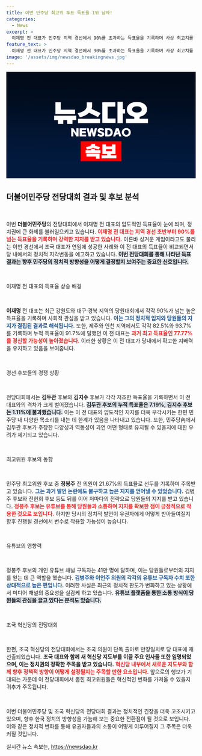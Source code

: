 ```yaml
---
title: 이변 민주당 최고위 투표 득표율 1위 남자!
categories:
  - News
excerpt: >
  이재명 전 대표가 민주당 지역 경선에서 90%를 초과하는 득표율을 기록하며 사상 최고치를 경신할 가능성이 커졌다. 정봉주 후보가 최고위원 경선에서 선두를 달리며 주목받고 있어, 정치권에선 유튜브 파워가 대세론으로 떠오르고 있다.
feature_text: >
  이재명 전 대표가 민주당 지역 경선에서 90%를 초과하는 득표율을 기록하며 사상 최고치를 경신할 가능성이 커졌다. 정봉주 후보가 최고위원 경선에서 선두를 달리며 주목받고 있어, 정치권에선 유튜브 파워가 대세론으로 떠오르고 있다.
image: '/assets/img/newsdao_breakingnews.jpg'
---
```


<p><img src="/assets/img/newsdao_breakingnews.jpg" alt="firstkoreanews 속보" /></p>

<h2 data-ke-size="size26">더불어민주당 전당대회 결과 및 후보 분석</h2>

<p data-ke-size="size16">&nbsp;</p>

<p>이번 <b>더불어민주당</b>의 전당대회에서 이재명 전 대표의 압도적인 득표율이 눈에 띄며, 정치권에 큰 화제를 불러일으키고 있습니다. <b><span style="color: #ee2323;">이재명 전 대표는 지역 경선 초반부터 90%를 넘는 득표율을 기록하며 강력한 지지를 받고 있습니다.</span></b> 이른바 싱거운 게임이라고도 불리는 이번 경선에서 조국 대표가 연임에 성공한 사례와 이 전 대표의 득표율이 비교되면서 당 내에서의 정치적 지각변동을 예고하고 있습니다. <b><span style="background-color: #21538527;">이번 전당대회를 통해 나타난 득표 결과는 향후 민주당의 정치적 방향성을 어떻게 결정할지 보여주는 중요한 신호입니다.</span></b></p>

<p data-ke-size="size16">&nbsp;</p>

<p>이재명 전 대표의 득표율 상승 배경</p>

<p data-ke-size="size16">&nbsp;</p>

<p><b>이재명</b> 전 대표는 최근 강원도와 대구·경북 지역의 당원대회에서 각각 90%가 넘는 높은 득표율을 기록하며 사회적 관심을 받고 있습니다. <b><span style="color: #1a5490;">이는 그의 정치적 입지와 당원들의 지지가 결집된 결과로 해석됩니다.</span></b> 또한, 제주와 인천 지역에서도 각각 82.5%와 93.7%를 기록하며 누적 득표율이 91.7%에 달했던 이 전 대표는 <b><span style="color: #ee2323;">과거 최고 득표율인 77.77%를 경신할 가능성이 높아졌습니다.</span></b> 이러한 상황은 이 전 대표가 당내에서 확고한 지배력을 유지하고 있음을 보여줍니다.</p>

<p data-ke-size="size16">&nbsp;</p>

<p>경선 후보들의 경쟁 상황</p>

<p data-ke-size="size16">&nbsp;</p>

<p>전당대회에서는 <b>김두관</b> 후보와 <b>김지수</b> 후보가 각각 저조한 득표율을 기록하면서 이 전 대표와의 격차가 크게 벌어졌습니다. <b><span style="background-color: #21538527;">김두관 후보의 누적 득표율은 7.19%, 김지수 후보는 1.11%에 불과했습니다.</span></b> 이는 이 전 대표의 압도적인 지지를 더욱 부각시키는 한편 민주당 내 다양한 목소리를 내는 데 한계가 있음을 나타내고 있습니다. 또한, 민주당內에서 김두관 후보가 주장한 다양성과 역동성이 과연 어떤 형태로 유지될 수 있을지에 대한 우려가 제기되고 있습니다.</p>

<p data-ke-size="size16">&nbsp;</p>

<p>최고위원 후보의 동향</p>

<p data-ke-size="size16">&nbsp;</p>

<p>민주당 최고위원 후보 중 <b>정봉주</b> 전 의원이 21.67%의 득표율로 선두를 기록하며 주목받고 있습니다. <b><span style="color: #1a5490;">그는 과거 발언 논란에도 불구하고 높은 지지를 얻어낼 수 있었습니다.</span></b> 김병주 후보와 전현희 후보 등도 뒤를 이어 저마다의 전략으로 당원들의 지지를 받고 있습니다. <b><span style="color: #ee2323;">정봉주 후보는 유튜브를 통해 당원들과 소통하며 지지를 확보한 점이 긍정적으로 작용한 것으로 보입니다.</span></b> 하지만 당시의 정치적 발언이 유권자에게 어떻게 받아들여질지 향후 진행될 경선에서 변수로 작용할 가능성이 높습니다.</p>

<p data-ke-size="size16">&nbsp;</p>

<p>유튜브의 영향력</p>

<p data-ke-size="size16">&nbsp;</p>

<p>정봉주 후보의 개인 유튜브 채널 구독자는 41만 명에 달하며, 이는 당원들로부터의 지지를 얻는 데 큰 역할을 했습니다. <b><span style="color: #1a5490;">김병주와 이언주 의원의 각각의 유튜브 구독자 수치 또한 상대적으로 높은 편입니다.</span></b> 이러한 사실은 최근의 정치적 판도가 변화하고 있는 상황에서 미디어 채널의 중요성을 실감케 하고 있습니다. <b><span style="background-color: #21538527;">유튜브 플랫폼을 통한 소통 방식이 당원들의 관심을 끌고 있다는 분석도 있습니다.</span></b></p>

<p data-ke-size="size16">&nbsp;</p>

<p>조국 혁신당의 전당대회</p>

<p data-ke-size="size16">&nbsp;</p>

<p>한편, 조국 혁신당의 전당대회에서는 조국 의원이 단독 출마로 만장일치로 당 대표에 재선출되었습니다. <b>조국 대표와 함께 새 혁신당 지도부를 이끌 주요 인사들 또한 임명되었으며, 이는 정치권의 정확한 주목을 받고 있습니다.</b> <b><span style="color: #ee2323;">혁신당 내부에서 새로운 지도부와 함께 향후 정책적 방향이 어떻게 설정될지는 주목할 만한 요소입니다.</span></b> 앞으로의 행보가 기대되는 가운데 이 전당대회에서 뽑힌 최고위원들은 혁신적인 변화를 가져올 수 있을지 귀추가 주목됩니다.</p>

<p data-ke-size="size16">&nbsp;</p>

<p>이번 더불어민주당 및 조국 혁신당의 전당대회 결과는 정치적인 긴장을 더욱 고조시키고 있으며, 향후 한국 정치의 방향성을 가늠해 보는 중요한 전환점이 될 것으로 보입니다. 이와 같은 정치적 변화를 통해 유권자들과의 소통이 어떻게 이루어질지 그 주목은 더욱 커질 것입니다.</p>
실시간 뉴스 속보는, <a href="https://newsdao.kr" rel="dofollow">https://newsdao.kr</a>


